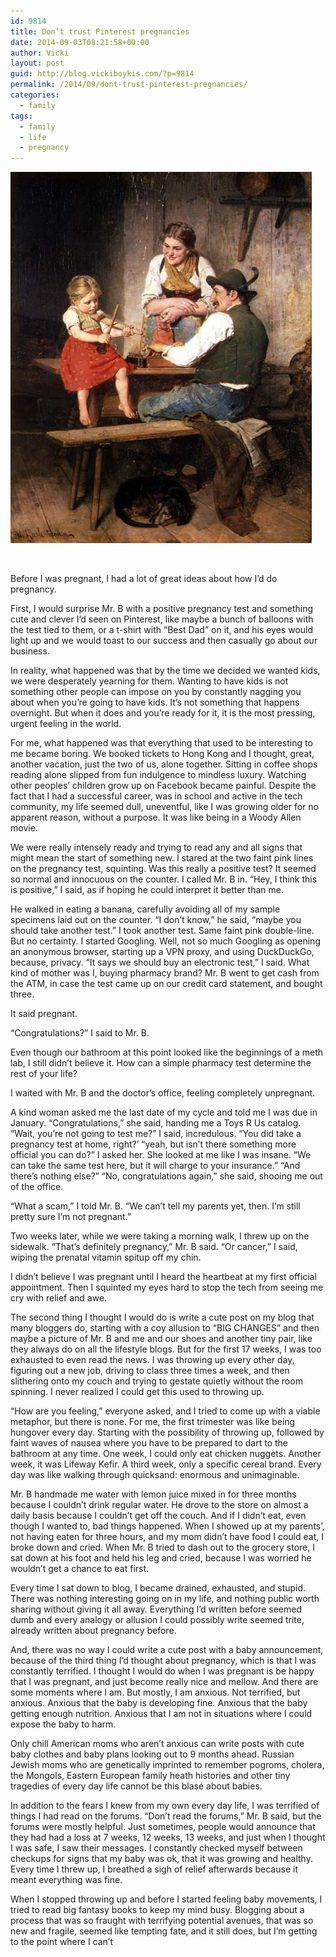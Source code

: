 ```yaml
---
id: 9814
title: Don’t trust Pinterest pregnancies
date: 2014-09-03T08:21:58+00:00
author: Vicki
layout: post
guid: http://blog.vickiboykis.com/?p=9814
permalink: /2014/09/dont-trust-pinterest-pregnancies/
categories:
  - family
tags:
  - family
  - life
  - pregnancy
---
```

[<img class="aligncenter size-full wp-image-9815" src="https://raw.githubusercontent.com/veekaybee/wlb/gh-pages/assets/images/2014/09/The-Happy-Family-xx-Adolf-Eberle.jpg" alt="The-Happy-Family-xx-Adolf-Eberle" width="482" height="594" />](https://raw.githubusercontent.com/veekaybee/wlb/gh-pages/assets/images/2014/09/The-Happy-Family-xx-Adolf-Eberle.jpg)

&nbsp;

Before I was pregnant, I had a lot of great ideas about how I’d do pregnancy.

First, I would surprise Mr. B with a positive pregnancy test and something cute and clever I&#8217;d seen on Pinterest, like maybe a bunch of balloons with the test tied to them, or a t-shirt with &#8220;Best Dad&#8221; on it, and his eyes would light up and we would toast to our success and then casually go about our business.

In reality, what happened was that by the time we decided we wanted kids, we were desperately yearning for them. Wanting to have kids is not something other people can impose on you by constantly nagging you about when you’re going to have kids. It’s not something that happens overnight. But when it does and you’re ready for it, it is the most pressing, urgent feeling in the world.

For me, what happened was that everything that used to be interesting to me became boring. We booked tickets to Hong Kong and I thought, great, another vacation, just the two of us, alone together. Sitting in coffee shops reading alone slipped from fun indulgence to mindless luxury. Watching other peoples’ children grow up on Facebook became painful. Despite the fact that I had a successful career, was in school and active in the tech community, my life seemed dull, uneventful, like I was growing older for no apparent reason, without a purpose. It was like being in a Woody Allen movie.

We were really intensely ready and trying to read any and all signs that might mean the start of something new. I stared at the two faint pink lines on the pregnancy test, squinting. Was this really a positive test? It seemed so normal and innocuous on the counter. I called Mr. B in. “Hey, I think this is positive,” I said, as if hoping he could interpret it better than me.

He walked in eating a banana, carefully avoiding all of my sample specimens laid out on the counter. “I don’t know,” he said, “maybe you should take another test.” I took another test. Same faint pink double-line. But no certainty. I started Googling. Well, not so much Googling as opening an anonymous browser, starting up a VPN proxy, and using DuckDuckGo, because, privacy. “It says we should buy an electronic test,” I said. What kind of mother was I, buying pharmacy brand? Mr. B went to get cash from the ATM, in case the test came up on our credit card statement, and bought three.

It said pregnant.

“Congratulations?” I said to Mr. B.

Even though our bathroom at this point looked like the beginnings of a meth lab, I still didn’t believe it. How can a simple pharmacy test determine the rest of your life?

I waited with Mr. B and the doctor’s office, feeling completely unpregnant.

A kind woman asked me the last date of my cycle and told me I was due in January. “Congratulations,” she said, handing me a Toys R Us catalog. “Wait, you’re not going to test me?” I said, incredulous. “You did take a pregnancy test at home, right?’ “yeah, but isn’t there something more official you can do?” I asked her. She looked at me like I was insane. “We can take the same test here, but it will charge to your insurance.” “And there’s nothing else?” “No, congratulations again,” she said, shooing me out of the office.

“What a scam,” I told Mr. B. “We can’t tell my parents yet, then. I’m still pretty sure I’m not pregnant.”

Two weeks later, while we were taking a morning walk, I threw up on the sidewalk. “That’s definitely pregnancy,” Mr. B said. “Or cancer,” I said, wiping the prenatal vitamin spitup off my chin.

I didn’t believe I was pregnant until I heard the heartbeat at my first official appointment. Then I squinted my eyes hard to stop the tech from seeing me cry with relief and awe.

The second thing I thought I would do is write a cute post on my blog that many bloggers do, starting with a coy allusion to “BIG CHANGES” and then maybe a picture of Mr. B and me and our shoes and another tiny pair, like they always do on all the lifestyle blogs. But for the first 17 weeks, I was too exhausted to even read the news. I was throwing up every other day, figuring out a new job, driving to class three times a week, and then slithering onto my couch and trying to gestate quietly without the room spinning. I never realized I could get this used to throwing up.

“How are you feeling,” everyone asked, and I tried to come up with a viable metaphor, but there is none. For me, the first trimester was like being hungover every day. Starting with the possibility of throwing up, followed by faint waves of nausea where you have to be prepared to dart to the bathroom at any time. One week, I could only eat chicken nuggets. Another week, it was Lifeway Kefir. A third week, only a specific cereal brand. Every day was like walking through quicksand: enormous and unimaginable.

Mr. B handmade me water with lemon juice mixed in for three months because I couldn’t drink regular water. He drove to the store on almost a daily basis because I couldn’t get off the couch. And if I didn’t eat, even though I wanted to, bad things happened. When I showed up at my parents’, not having eaten for three hours, and my mom didn’t have food I could eat, I broke down and cried. When Mr. B tried to dash out to the grocery store, I sat down at his foot and held his leg and cried, because I was worried he wouldn’t get a chance to eat first.

Every time I sat down to blog, I became drained, exhausted, and stupid. There was nothing interesting going on in my life, and nothing public worth sharing without giving it all away. Everything I’d written before seemed dumb and every analogy or allusion I could possibly write seemed trite, already written about pregnancy before.

And, there was no way I could write a cute post with a baby announcement, because of the third thing I’d thought about pregnancy, which is that I was constantly terrified. I thought I would do when I was pregnant is be happy that I was pregnant, and just become really nice and mellow. And there are some moments where I am. But mostly, I am anxious. Not terrified, but anxious. Anxious that the baby is developing fine. Anxious that the baby getting enough nutrition. Anxious that I am not in situations where I could expose the baby to harm.

Only chill American moms who aren’t anxious can write posts with cute baby clothes and baby plans looking out to 9 months ahead. Russian Jewish moms who are genetically imprinted to remember pogroms, cholera, the Mongols, Eastern European family heath histories and other tiny tragedies of every day life cannot be this blasé about babies.

In addition to the fears I knew from my own every day life, I was terrified of things I had read on the forums. “Don’t read the forums,” Mr. B said, but the forums were mostly helpful. Just sometimes, people would announce that they had had a loss at 7 weeks, 12 weeks, 13 weeks, and just when I thought I was safe, I saw their messages. I constantly checked myself between checkups for signs that my baby was ok, that it was growing and healthy. Every time I threw up, I breathed a sigh of relief afterwards because it meant everything was fine.

When I stopped throwing up and before I started feeling baby movements, I tried to read big fantasy books to keep my mind busy. Blogging about a process that was so fraught with terrifying potential avenues, that was so new and fragile, seemed like tempting fate, and it still does, but I’m getting to the point where I can’t